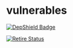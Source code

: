 # vulnerables
[![DepShield Badge](https://depshield.sonatype.org/badges/Any-berg/vulnerables/depshield.svg)](https://depshield.github.io)

[![Retire Status](http://retire.insecurity.today/api/image?uri=https://raw.githubusercontent.com/Any-berg/vulnerables/master/package.json)](http://retire.insecurity.today/api/image?uri=https://raw.githubusercontent.com/Any-berg/vulnerables/master/package.json)
